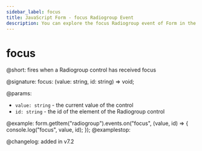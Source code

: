 ```yaml
---
sidebar_label: focus
title: JavaScript Form - focus Radiogroup Event 
description: You can explore the focus Radiogroup event of Form in the documentation of the DHTMLX JavaScript UI library. Browse developer guides and API reference, try out code examples and live demos, and download a free 30-day evaluation version of DHTMLX Suite 7.
---
```


# focus

@short: fires when a Radiogroup control has received focus

@signature: focus: (value: string, id: string) => void;

@params:
- `value: string` - the current value of the control
- `id: string` - the id of the element of the Radiogroup control

@example:
form.getItem("radiogroup").events.on("focus", (value, id) => {
    console.log("focus", value, id);
});
@examplestop:

@changelog: added in v7.2
